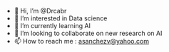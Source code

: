 - 👋 Hi, I’m @Drcabr
- 👀 I’m interested in Data science
- 🌱 I’m currently learning AI
- 💞️ I’m looking to collaborate on new research on AI
- 📫 How to reach me : asanchezv@yahoo.com

<!---
Drcabr/Drcabr is a ✨ special ✨ repository because its `README.md` (this file) appears on your GitHub profile.
You can click the Preview link to take a look at your changes.
--->
